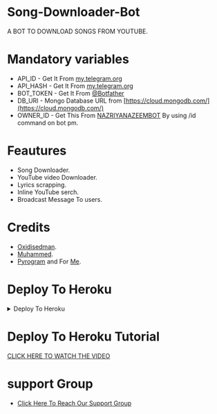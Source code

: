 # Song-Downloader-Bot

A BOT TO DOWNLOAD SONGS FROM YOUTUBE. 

# Mandatory variables 

- API_ID - Get It From [my.telegram.org](https://my.telegram.org)
- API_HASH - Get It From [my.telegram.org](https://my.telegram.org) 
- BOT_TOKEN - Get It From [@Botfather](https://t.me/BOTFATHER)
- DB_URI - Mongo Database URL from [https://cloud.mongodb.com/](https://cloud.mongodb.com/) 
- OWNER_ID - Get This From [NAZRIYANAZEEMBOT](https://t.me/NAZRIYANAZEEMBOT) By using /id command on bot pm. 


# Feautures 

- Song Downloader. 
- YouTube video Downloader. 
- Lyrics scrapping. 
- Inline YouTube serch. 
- Broadcast Message To users. 

# Credits 

- [Oxidisedman](https://github.com/Oxidisedman). 
- [Muhammed](https://github.com/PR0FESS0R-99). 
- [Pyrogram](https://github.com/pyrogram/pyrogram) and For [Me](https://github.com/MR-JINN-OF-TG). 


# Deploy To Heroku

<details><summary>Deploy To Heroku</summary>
<p>
<br>
<a href="https://heroku.com/deploy?template=https://github.com/Cybreporali/Song-Downloader">
  <img src="https://www.herokucdn.com/deploy/button.svg" alt="Deploy">
</a>
</p>
</details>

# Deploy To Heroku Tutorial 

[CLICK HERE TO WATCH THE VIDEO](https://youtu.be/JEEBTAZFQH0) 


# support Group

- [Click Here To Reach Our Support Group](https://t.me/NAZRIYASUPPORT) 

